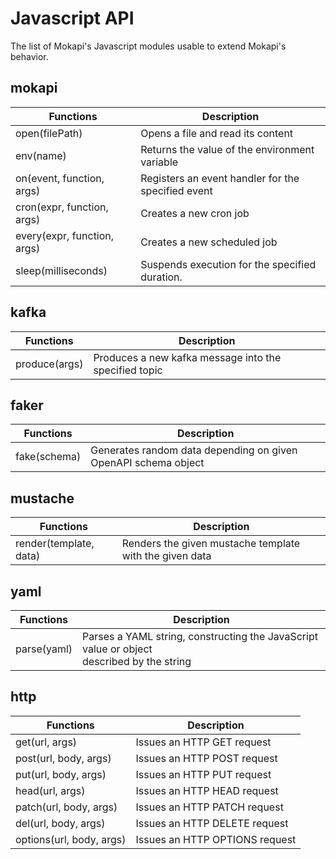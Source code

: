 # Javascript API

The list of Mokapi's Javascript modules usable to extend Mokapi's behavior.

## mokapi

| Functions                   | Description                                        |
|-----------------------------|----------------------------------------------------|
| open(filePath)              | Opens a file and read its content                  |
| env(name)                   | Returns the value of the environment variable      |
| on(event, function, args)   | Registers an event handler for the specified event |
| cron(expr, function, args)  | Creates a new cron job                             |
| every(expr, function, args) | Creates a new scheduled job                        |
| sleep(milliseconds)         | Suspends execution for the specified duration.     |

## kafka

| Functions                   | Description                                           |
|-----------------------------|-------------------------------------------------------|
| produce(args)               | Produces a new kafka message into the specified topic |

## faker

| Functions    | Description                                                    |
|--------------|----------------------------------------------------------------|
| fake(schema) | Generates random data depending on given OpenAPI schema object |

## mustache

| Functions              | Description                                             |
|------------------------|---------------------------------------------------------|
| render(template, data) | Renders the given mustache template with the given data |

## yaml

| Functions   | Description                                                                                    |
|-------------|------------------------------------------------------------------------------------------------|
| parse(yaml) | Parses a YAML string, constructing the JavaScript value or object<br/> described by the string |

## http

| Functions                | Description                    |
|--------------------------|--------------------------------|
| get(url, args)           | Issues an HTTP GET request     |
| post(url, body, args)    | Issues an HTTP POST request    |
| put(url, body, args)     | Issues an HTTP PUT request     |
| head(url, args)          | Issues an HTTP HEAD request    |
| patch(url, body, args)   | Issues an HTTP PATCH request   |
| del(url, body, args)     | Issues an HTTP DELETE request  |
| options(url, body, args) | Issues an HTTP OPTIONS request |




